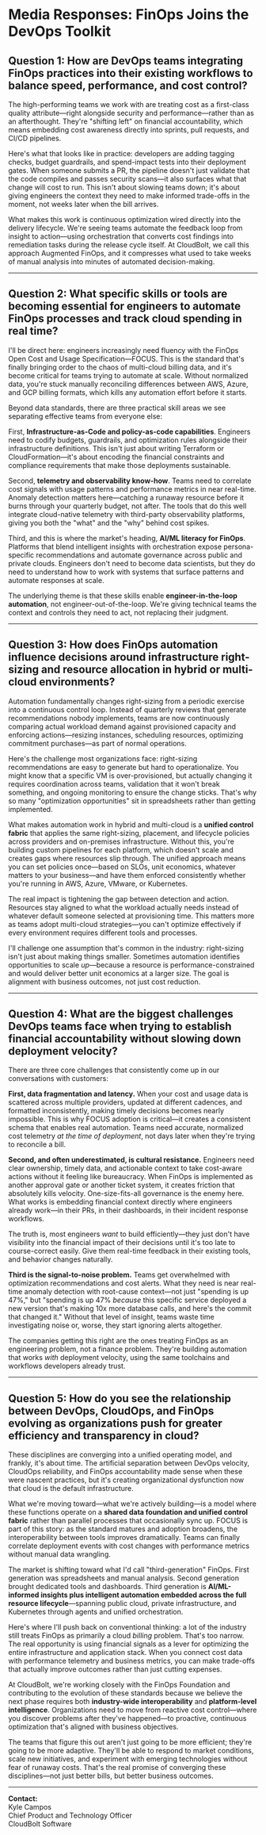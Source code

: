 # Media Responses: FinOps Joins the DevOps Toolkit


## Question 1: How are DevOps teams integrating FinOps practices into their existing workflows to balance speed, performance, and cost control?

The high-performing teams we work with are treating cost as a first-class quality attribute—right alongside security and performance—rather than as an afterthought. They're "shifting left" on financial accountability, which means embedding cost awareness directly into sprints, pull requests, and CI/CD pipelines.

Here's what that looks like in practice: developers are adding tagging checks, budget guardrails, and spend-impact tests into their deployment gates. When someone submits a PR, the pipeline doesn't just validate that the code compiles and passes security scans—it also surfaces what that change will cost to run. This isn't about slowing teams down; it's about giving engineers the context they need to make informed trade-offs in the moment, not weeks later when the bill arrives.

What makes this work is continuous optimization wired directly into the delivery lifecycle. We're seeing teams automate the feedback loop from insight to action—using orchestration that converts cost findings into remediation tasks during the release cycle itself. At CloudBolt, we call this approach Augmented FinOps, and it compresses what used to take weeks of manual analysis into minutes of automated decision-making.

---

## Question 2: What specific skills or tools are becoming essential for engineers to automate FinOps processes and track cloud spending in real time?

I'll be direct here: engineers increasingly need fluency with the FinOps Open Cost and Usage Specification—FOCUS. This is the standard that's finally bringing order to the chaos of multi-cloud billing data, and it's become critical for teams trying to automate at scale. Without normalized data, you're stuck manually reconciling differences between AWS, Azure, and GCP billing formats, which kills any automation effort before it starts.

Beyond data standards, there are three practical skill areas we see separating effective teams from everyone else:

First, **Infrastructure-as-Code and policy-as-code capabilities**. Engineers need to codify budgets, guardrails, and optimization rules alongside their infrastructure definitions. This isn't just about writing Terraform or CloudFormation—it's about encoding the financial constraints and compliance requirements that make those deployments sustainable.

Second, **telemetry and observability know-how**. Teams need to correlate cost signals with usage patterns and performance metrics in near real-time. Anomaly detection matters here—catching a runaway resource before it burns through your quarterly budget, not after. The tools that do this well integrate cloud-native telemetry with third-party observability platforms, giving you both the "what" and the "why" behind cost spikes.

Third, and this is where the market's heading, **AI/ML literacy for FinOps**. Platforms that blend intelligent insights with orchestration expose persona-specific recommendations and automate governance across public and private clouds. Engineers don't need to become data scientists, but they do need to understand how to work with systems that surface patterns and automate responses at scale.

The underlying theme is that these skills enable **engineer-in-the-loop automation**, not engineer-out-of-the-loop. We're giving technical teams the context and controls they need to act, not replacing their judgment.

---

## Question 3: How does FinOps automation influence decisions around infrastructure right-sizing and resource allocation in hybrid or multi-cloud environments?

Automation fundamentally changes right-sizing from a periodic exercise into a continuous control loop. Instead of quarterly reviews that generate recommendations nobody implements, teams are now continuously comparing actual workload demand against provisioned capacity and enforcing actions—resizing instances, scheduling resources, optimizing commitment purchases—as part of normal operations.

Here's the challenge most organizations face: right-sizing recommendations are easy to generate but hard to operationalize. You might know that a specific VM is over-provisioned, but actually changing it requires coordination across teams, validation that it won't break something, and ongoing monitoring to ensure the change sticks. That's why so many "optimization opportunities" sit in spreadsheets rather than getting implemented.

What makes automation work in hybrid and multi-cloud is a **unified control fabric** that applies the same right-sizing, placement, and lifecycle policies across providers and on-premises infrastructure. Without this, you're building custom pipelines for each platform, which doesn't scale and creates gaps where resources slip through. The unified approach means you can set policies once—based on SLOs, unit economics, whatever matters to your business—and have them enforced consistently whether you're running in AWS, Azure, VMware, or Kubernetes.

The real impact is tightening the gap between detection and action. Resources stay aligned to what the workload actually needs instead of whatever default someone selected at provisioning time. This matters more as teams adopt multi-cloud strategies—you can't optimize effectively if every environment requires different tools and processes.

I'll challenge one assumption that's common in the industry: right-sizing isn't just about making things smaller. Sometimes automation identifies opportunities to scale _up_—because a resource is performance-constrained and would deliver better unit economics at a larger size. The goal is alignment with business outcomes, not just cost reduction.

---

## Question 4: What are the biggest challenges DevOps teams face when trying to establish financial accountability without slowing down deployment velocity?

There are three core challenges that consistently come up in our conversations with customers:

**First, data fragmentation and latency.** When your cost and usage data is scattered across multiple providers, updated at different cadences, and formatted inconsistently, making timely decisions becomes nearly impossible. This is why FOCUS adoption is critical—it creates a consistent schema that enables real automation. Teams need accurate, normalized cost telemetry _at the time of deployment_, not days later when they're trying to reconcile a bill.

**Second, and often underestimated, is cultural resistance.** Engineers need clear ownership, timely data, and actionable context to take cost-aware actions without it feeling like bureaucracy. When FinOps is implemented as another approval gate or another ticket system, it creates friction that absolutely kills velocity. One-size-fits-all governance is the enemy here. What works is embedding financial context directly where engineers already work—in their PRs, in their dashboards, in their incident response workflows.

The truth is, most engineers _want_ to build efficiently—they just don't have visibility into the financial impact of their decisions until it's too late to course-correct easily. Give them real-time feedback in their existing tools, and behavior changes naturally.

**Third is the signal-to-noise problem.** Teams get overwhelmed with optimization recommendations and cost alerts. What they need is near real-time anomaly detection with root-cause context—not just "spending is up 47%," but "spending is up 47% _because_ this specific service deployed a new version that's making 10x more database calls, and here's the commit that changed it." Without that level of insight, teams waste time investigating noise or, worse, they start ignoring alerts altogether.

The companies getting this right are the ones treating FinOps as an engineering problem, not a finance problem. They're building automation that works _with_ deployment velocity, using the same toolchains and workflows developers already trust.

---

## Question 5: How do you see the relationship between DevOps, CloudOps, and FinOps evolving as organizations push for greater efficiency and transparency in cloud?

These disciplines are converging into a unified operating model, and frankly, it's about time. The artificial separation between DevOps velocity, CloudOps reliability, and FinOps accountability made sense when these were nascent practices, but it's creating organizational dysfunction now that cloud is the default infrastructure.

What we're moving toward—what we're actively building—is a model where these functions operate on a **shared data foundation and unified control fabric** rather than parallel processes that occasionally sync up. FOCUS is part of this story: as the standard matures and adoption broadens, the interoperability between tools improves dramatically. Teams can finally correlate deployment events with cost changes with performance metrics without manual data wrangling.

The market is shifting toward what I'd call "third-generation" FinOps. First generation was spreadsheets and manual analysis. Second generation brought dedicated tools and dashboards. Third generation is **AI/ML-informed insights plus intelligent automation embedded across the full resource lifecycle**—spanning public cloud, private infrastructure, and Kubernetes through agents and unified orchestration.

Here's where I'll push back on conventional thinking: a lot of the industry still treats FinOps as primarily a cloud _billing_ problem. That's too narrow. The real opportunity is using financial signals as a lever for optimizing the entire infrastructure and application stack. When you connect cost data with performance telemetry and business metrics, you can make trade-offs that actually improve outcomes rather than just cutting expenses.

At CloudBolt, we're working closely with the FinOps Foundation and contributing to the evolution of these standards because we believe the next phase requires both **industry-wide interoperability** and **platform-level intelligence**. Organizations need to move from reactive cost control—where you discover problems after they've happened—to proactive, continuous optimization that's aligned with business objectives.

The teams that figure this out aren't just going to be more efficient; they're going to be more adaptive. They'll be able to respond to market conditions, scale new initiatives, and experiment with emerging technologies without fear of runaway costs. That's the real promise of converging these disciplines—not just better bills, but better business outcomes.

---

**Contact:**  
Kyle Campos  
Chief Product and Technology Officer  
CloudBolt Software
